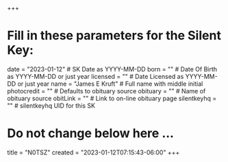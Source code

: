 +++
# Fill in these parameters for the Silent Key:
date = "2023-01-12"        # SK Date as YYYY-MM-DD
born = ""        # Date Of Birth as YYYY-MM-DD or just year
licensed = ""    # Date Licensed as YYYY-MM-DD or just year
name = "James E Kruft"        # Full name with middle initial
photocredit = "" # Defaults to obituary source
obituary = ""    # Name of obituary source
obitLink = ""    # Link to on-line obituary page
silentkeyhq = "" # silentkeyhq UID for this SK
# Do not change below here ...
title = "N0TSZ"
created = "2023-01-12T07:15:43-06:00"
+++
